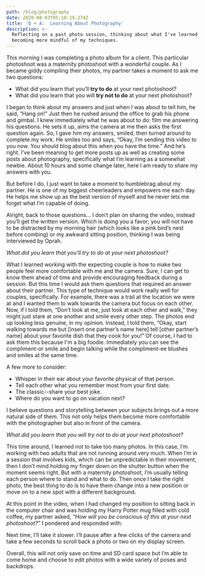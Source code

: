 ```yaml
---
path: /blog/photography
date: 2020-08-03T05:10:19.274Z
title: 'Q + A:  Learning About Photography'
description: >-
  Reflecting on a past photo session, thinking about what I've learned and
  becoming more mindful of my techniques.
---
```

This morning I was completing a photo album for a client. This particular photoshoot was a maternity photoshoot with a wonderful couple. As I became giddy compiling their photos, my partner takes a moment to ask me two questions:

* What did you learn that you’ll **try to do** at your next photoshoot?
* What did you learn that you will **try not to do** at your next photoshoot?

I began to think about my answers and just when I was about to tell him, he said, “Hang on!” Just then he rushed around the office to grab his phone and gimbal. I knew immediately what he was about to do: film me answering his questions. He sets it up, aims the camera at me then asks the first question again. So, I gave him my answers, smiled, then turned around to complete my work. He smiles too and says, “Okay, I’m sending this video to you now. You should blog about this when you have the time.” And he’s right. I’ve been meaning to get more posts up as well as creating some posts about photography, specifically what I’m learning as a somewhat newbie. About 10 hours and some change later, here I am ready to share my answers with you.

But before I do, I just want to take a moment to humblebrag about my partner. He is one of my biggest cheerleaders and empowers me each day. He helps me show up as the best version of myself and he never lets me forget what I’m capable of doing.

Alright, back to those questions… I don’t plan on sharing the video, instead you’ll get the written version. Which is doing you a favor; you will not have to be distracted by my morning hair (which looks like a pink bird’s nest before combing) or my awkward sitting position, thinking I was being interviewed by Oprah.

*What did you learn that you’ll try to do at your next photoshoot?*

What I learned working with the expecting couple is how to make two people feel more comfortable with me and the camera. Sure, I can get to know them ahead of time and provide encouraging feedback during a session. But this time I would ask them questions that required an answer about their partner. This type of technique would work really well for couples, specifically. For example, there was a trail at the location we were at and I wanted them to walk towards the camera but focus on each other. Now, if I told them, “Don’t look at me, just look at each other and walk,” they might just stare at one another and smile every other step. The photos end up looking less genuine, in my opinion. Instead, I told them, “Okay, start walking towards me but \[insert one partner’s name here] tell \[other partner’s name] about your favorite dish that they cook for you!”  Of course, I had to ask them this because I'm a big foodie.  Immediately you can see the compliment-or smile and begin talking while the compliment-ee blushes and smiles at the same time.

A few more to consider:

* Whisper in their ear about your favorite physical of that person.
* Tell each other what you remember most from your first date.
* The classic--share your best joke.
* Where do you want to go on vacation next?

I believe questions and storytelling between your subjects brings out a more natural side of them. This not only helps them become more comfortable with the photographer but also in front of the camera.

*What did you learn that you will try not to do at your next photoshoot?*

This time around, I learned not to take too many photos. In this case, I’m working with two adults that are not running around very much. When I’m in a session that involves kids, which can be unpredictable in their movement, then I don’t mind holding my finger down on the shutter button when the moment seems right. But with a maternity photoshoot, I’m usually telling each person where to stand and what to do. Then once I take the right photo, the best thing to do is to have them change into a new position or move on to a new spot with a different background.

At this point in the video, when I had changed my position to sitting back in the computer chair and was holding my Harry Potter mug filled with cold coffee, my partner asked, *“How will you be conscious of this at your next photoshoot?”* I pondered and responded with:

Next time, I’ll take it slower. I’ll pause after a few clicks of the camera and take a few seconds to scroll back a photo or two on my display screen.

Overall, this will not only save on time and SD card space but I’m able to come home and choose to edit photos with a wide variety of poses and backdrops.

